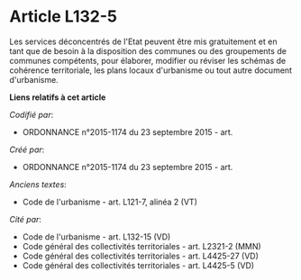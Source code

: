 # Article L132-5

Les services déconcentrés de l'Etat peuvent être mis gratuitement et en tant que de besoin à la disposition des communes ou
des groupements de communes compétents, pour élaborer, modifier ou réviser les schémas de cohérence territoriale, les plans
locaux d'urbanisme ou tout autre document d'urbanisme.

**Liens relatifs à cet article**

_Codifié par_:

  - ORDONNANCE n°2015-1174 du 23 septembre 2015 - art.

_Créé par_:

  - ORDONNANCE n°2015-1174 du 23 septembre 2015 - art.

_Anciens textes_:

  - Code de l'urbanisme - art. L121-7, alinéa 2 (VT)

_Cité par_:

  - Code de l'urbanisme - art. L132-15 (VD)
  - Code général des collectivités territoriales - art. L2321-2 (MMN)
  - Code général des collectivités territoriales - art. L4425-27 (VD)
  - Code général des collectivités territoriales - art. L4425-5 (VD)
